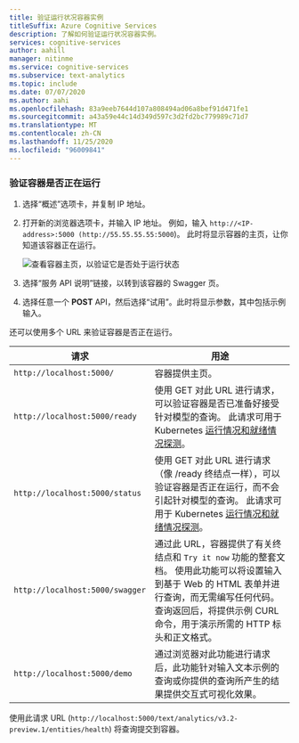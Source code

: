 ```yaml
---
title: 验证运行状况容器实例
titleSuffix: Azure Cognitive Services
description: 了解如何验证运行状况容器实例。
services: cognitive-services
author: aahill
manager: nitinme
ms.service: cognitive-services
ms.subservice: text-analytics
ms.topic: include
ms.date: 07/07/2020
ms.author: aahi
ms.openlocfilehash: 83a9eeb7644d107a808494ad06a8bef91d471fe1
ms.sourcegitcommit: a43a59e44c14d349d597c3d2fd2bc779989c71d7
ms.translationtype: MT
ms.contentlocale: zh-CN
ms.lasthandoff: 11/25/2020
ms.locfileid: "96009841"
---
```

### <a name="verify-that-a-container-is-running"></a>验证容器是否正在运行

1. 选择“概述”选项卡，并复制 IP 地址。
1. 打开新的浏览器选项卡，并输入 IP 地址。 例如，输入 `http://<IP-address>:5000 (http://55.55.55.55:5000`)。 此时将显示容器的主页，让你知道该容器正在运行。

    ![查看容器主页，以验证它是否处于运行状态](../media/how-tos/container-instance/swagger-docs-on-container.png)

1. 选择“服务 API 说明”链接，以转到该容器的 Swagger 页。

1. 选择任意一个 **POST** API，然后选择“试用”。此时将显示参数，其中包括示例输入。

还可以使用多个 URL 来验证容器是否正在运行。

|请求|用途|
|--|--|
|`http://localhost:5000/`|容器提供主页。|
|`http://localhost:5000/ready`|使用 GET 对此 URL 进行请求，可以验证容器是否已准备好接受针对模型的查询。 此请求可用于 Kubernetes [运行情况和就绪情况探测](https://kubernetes.io/docs/tasks/configure-pod-container/configure-liveness-readiness-probes/)。|
|`http://localhost:5000/status`|使用 GET 对此 URL 进行请求（像 /ready 终结点一样），可以验证容器是否正在运行，而不会引起针对模型的查询。 此请求可用于 Kubernetes [运行情况和就绪情况探测](https://kubernetes.io/docs/tasks/configure-pod-container/configure-liveness-readiness-probes/)。|
|`http://localhost:5000/swagger`|通过此 URL，容器提供了有关终结点和 `Try it now` 功能的整套文档。 使用此功能可以将设置输入到基于 Web 的 HTML 表单并进行查询，而无需编写任何代码。 查询返回后，将提供示例 CURL 命令，用于演示所需的 HTTP 标头和正文格式。 |
|`http://localhost:5000/demo`| 通过浏览器对此功能进行请求后，此功能针对输入文本示例的查询或你提供的查询所产生的结果提供交互式可视化效果。  |

使用此请求 URL (`http://localhost:5000/text/analytics/v3.2-preview.1/entities/health`) 将查询提交到容器。
